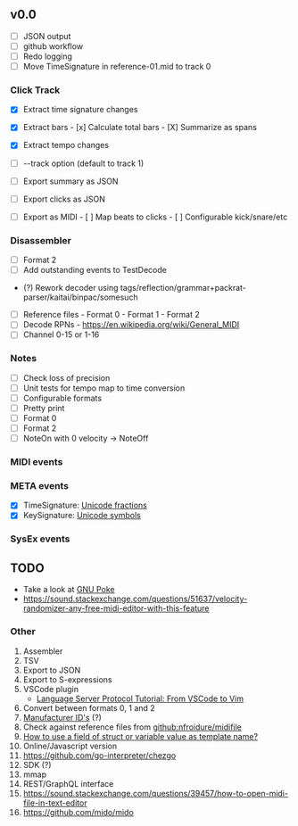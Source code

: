 ## v0.0

- [ ] JSON output
- [ ] github workflow
- [ ] Redo logging
- [ ] Move TimeSignature in reference-01.mid to track 0

### Click Track

- [x] Extract time signature changes
- [x] Extract bars
      - [x] Calculate total bars
      - [X] Summarize as spans
- [x] Extract tempo changes
- [ ] --track option (default to track 1)
- [ ] Export summary as JSON
- [ ] Export clicks as JSON
- [ ] Export as MIDI
      - [ ] Map beats to clicks
      - [ ] Configurable kick/snare/etc


### Disassembler

- [ ] Format 2
- [ ] Add outstanding events to TestDecode
- (?) Rework decoder using tags/reflection/grammar+packrat-parser/kaitai/binpac/somesuch
- [ ] Reference files
      - Format 0
      - Format 1
      - Format 2
- [ ] Decode RPNs
      - https://en.wikipedia.org/wiki/General_MIDI
- [ ] Channel 0-15 or 1-16

### Notes 

- [ ] Check loss of precision
- [ ] Unit tests for tempo map to time conversion
- [ ] Configurable formats
- [ ] Pretty print
- [ ] Format 0
- [ ] Format 2
- [ ] NoteOn with 0 velocity -> NoteOff

### MIDI events

### META events

- [x] TimeSignature: [Unicode fractions](http://unicodefractions.com)
- [x] KeySignature:  [Unicode symbols](https://unicode-table.com/en/blocks/musical-symbols/)

### SysEx events

## TODO

- Take a look at [GNU Poke](https://youtu.be/Nwb_8VJ5ZeQ)
- https://sound.stackexchange.com/questions/51637/velocity-randomizer-any-free-midi-editor-with-this-feature

### Other

1.  Assembler
2.  TSV
3.  Export to JSON
4.  Export to S-expressions
5.  VSCode plugin
    -  [Language Server Protocol Tutorial: From VSCode to Vim](https://www.toptal.com/javascript/language-server-protocol-tutorial)
6.  Convert between formats 0, 1 and 2
7.  [Manufacturer ID's](https://www.midi.org/specifications-old/category/reference-tables) (?)
8.  Check against reference files from [github:nfroidure/midifile](https://github.com/nfroidure/midifile)
9.  [How to use a field of struct or variable value as template name?](https://stackoverflow.com/questions/28830543/how-to-use-a-field-of-struct-or-variable-value-as-template-name)
10. Online/Javascript version
12. https://github.com/go-interpreter/chezgo
13. SDK (?)
14. mmap
15. REST/GraphQL interface
16. https://sound.stackexchange.com/questions/39457/how-to-open-midi-file-in-text-editor
17. https://github.com/mido/mido

